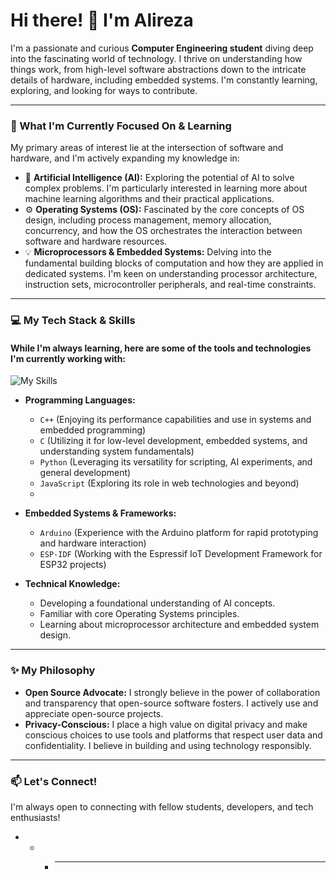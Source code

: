 # Hi there! 👋 I'm Alireza

I'm a passionate and curious **Computer Engineering student** diving deep into the fascinating world of technology. I thrive on understanding how things work, from high-level software abstractions down to the intricate details of hardware, including embedded systems. I'm constantly learning, exploring, and looking for ways to contribute.

---

### 🌱 What I'm Currently Focused On & Learning

My primary areas of interest lie at the intersection of software and hardware, and I'm actively expanding my knowledge in:

* 🧠 **Artificial Intelligence (AI):** Exploring the potential of AI to solve complex problems. I'm particularly interested in learning more about machine learning algorithms and their practical applications.
* ⚙️ **Operating Systems (OS):** Fascinated by the core concepts of OS design, including process management, memory allocation, concurrency, and how the OS orchestrates the interaction between software and hardware resources.
* 💡 **Microprocessors & Embedded Systems:** Delving into the fundamental building blocks of computation and how they are applied in dedicated systems. I'm keen on understanding processor architecture, instruction sets, microcontroller peripherals, and real-time constraints.

---

### 💻 My Tech Stack & Skills

#### While I'm always learning, here are some of the tools and technologies I'm currently working with:
![My Skills](https://skillicons.dev/icons?i=c,cpp,arduino,js,python,linux&theme=light)
* **Programming Languages:**
    * `C++` (Enjoying its performance capabilities and use in systems and embedded programming)
    * `C` (Utilizing it for low-level development, embedded systems, and understanding system fundamentals)
    * `Python` (Leveraging its versatility for scripting, AI experiments, and general development)
    * `JavaScript` (Exploring its role in web technologies and beyond)
    *
      
* **Embedded Systems & Frameworks:**
    * `Arduino` (Experience with the Arduino platform for rapid prototyping and hardware interaction)
    * `ESP-IDF` (Working with the Espressif IoT Development Framework for ESP32 projects)
* **Technical Knowledge:**
    * Developing a foundational understanding of AI concepts.
    * Familiar with core Operating Systems principles.
    * Learning about microprocessor architecture and embedded system design.

---

### ✨ My Philosophy

* **Open Source Advocate:** I strongly believe in the power of collaboration and transparency that open-source software fosters. I actively use and appreciate open-source projects.
* **Privacy-Conscious:** I place a high value on digital privacy and make conscious choices to use tools and platforms that respect user data and confidentiality. I believe in building and using technology responsibly.

---

### 📫 Let's Connect!

I'm always open to connecting with fellow students, developers, and tech enthusiasts!

* * * ---
